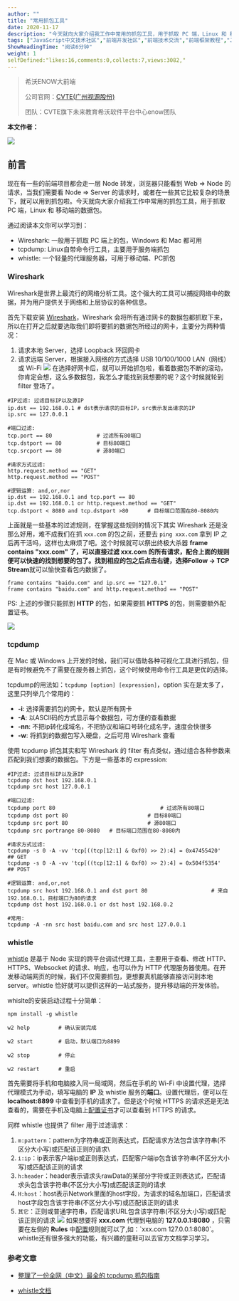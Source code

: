 ```yaml
---
author: ""
title: "常用抓包工具"
date: 2020-11-17
description: "今天就向大家介绍我工作中常用的抓包工具，用于抓取 PC 端，Linux 和 移动端的数据包。 Wireshark是世界上最流行的网络分析工具。这个强大的工具可以捕捉网络中的数据，并为用户提供关于网络和上层协议的各种信息。 在选择好网卡后，就可以开始抓包啦，看着数据包不断的滚动，…"
tags: ["JavaScript中文技术社区","前端开发社区","前端技术交流","前端框架教程","JavaScript 学习资源","CSS 技巧与最佳实践","HTML5 最新动态","前端工程师职业发展","开源前端项目","前端技术趋势"]
ShowReadingTime: "阅读6分钟"
weight: 1
selfDefined:"likes:16,comments:0,collects:7,views:3082,"
---
```

> 希沃ENOW大前端
> 
> 公司官网：[CVTE(广州视源股份)](https://link.juejin.cn?target=http%3A%2F%2Fwww.cvte.com%2F "http://www.cvte.com/")
> 
> 团队：CVTE旗下未来教育希沃软件平台中心enow团队

**本文作者：**

![](/images/jueJin/190ba62259fc497.png)

前言
--

现在有一些的前端项目都会走一层 Node 转发，浏览器只能看到 Web => Node 的请求，当我们需要看 Node => Server 的请求时，或者在一些其它比较复杂的场景下，就可以用到抓包啦。今天就向大家介绍我工作中常用的抓包工具，用于抓取 PC 端，Linux 和 移动端的数据包。

通过阅读本文你可以学习到：

*   Wireshark: 一般用于抓取 PC 端上的包，Windows 和 Mac 都可用
*   tcpdump: Linux自带命令行工具，主要用于服务端抓包
*   whistle: 一个轻量的代理服务器，可用于移动端、PC抓包

### Wireshark

Wireshark是世界上最流行的网络分析工具。这个强大的工具可以捕捉网络中的数据，并为用户提供关于网络和上层协议的各种信息。

首先下载安装 [Wireshark](https://link.juejin.cn?target=https%3A%2F%2Fwww.wireshark.org%2F "https://www.wireshark.org/")，Wireshark 会将所有通过网卡的数据包都抓取下来，所以在打开之后就要选取我们即将要抓的数据包所经过的网卡，主要分为两种情况：

1.  请求本地 Server，选择 Loopback 环回网卡
2.  请求远端 Server，根据接入网络的方式选择 USB 10/100/1000 LAN（网线）或 Wi-Fi ![](/images/jueJin/855345f1408a472.png) 在选择好网卡后，就可以开始抓包啦，看着数据包不断的滚动，你肯定会想，这么多数据包，我怎么才能找到我想要的呢？这个时候就轮到 filter 登场了。

```shell
#IP过滤: 过滤目标IP以及源IP
ip.dst == 192.168.0.1 # dst表示请求的目标IP，src表示发出请求的IP
ip.src == 127.0.0.1

#端口过滤:
tcp.port == 80				# 过滤所有80端口
tcp.dstport == 80			# 目标80端口
tcp.srcport == 80			# 源80端口

#请求方式过滤:
http.request.method == "GET"
http.request.method == "POST"

#逻辑运算: and,or,nor
ip.dst == 192.168.0.1 and tcp.port == 80
ip.dst == 192.168.0.1 or http.request.method == "GET"
tcp.dstport < 8080 and tcp.dstport >80		# 目标端口范围在80-8080内
```

上面就是一些基本的过滤规则，在掌握这些规则的情况下其实 Wireshark 还是没那么好用，难不成我们在抓 `xxx.com` 的包之前，还要去 `ping xxx.com` 拿到 IP 之后再干活吗，这样也太麻烦了吧。这个时候就可以祭出终极大杀器 **frame contains "xxx.com" **了，可以直接过滤 **xxx.com** 的所有请求，配合上面的规则便可以快速的找到想要的包了。找到相应的包之后点击右键，选择**Follow -> TCP Stream**就可以愉快查看包内数据了。

```shell
frame contains "baidu.com" and ip.src == "127.0.1"
frame contains "baidu.com" and http.request.method == "POST"
```

PS: 上述的步骤只能抓到 **HTTP** 的包，如果需要抓 **HTTPS** 的包，则需要额外配置证书。

![](/images/jueJin/841a11b2014e4cb.png)

### tcpdump

在 Mac 或 Windows 上开发的时候，我们可以借助各种可视化工具进行抓包，但是有时候避免不了需要在服务器上抓包，这个时候使用命令行工具是更优的选择。

tcpdump的用法如：`tcpdump [option] [expression]`，option 实在是太多了，这里只列举几个常用的：

*   **\-i**: 选择需要抓包的网卡，默认是所有网卡
*   **\-A**: 以ASCII码的方式显示每个数据包，可方便的查看数据
*   **\-nn**: 不把ip转化成域名，不把协议和端口号转化成名字，速度会快很多
*   **\-w**: 将抓到的数据包写入硬盘，之后可用 Wireshark 查看

使用 tcpdump 抓包其实和写 Wireshark 的 filter 有点类似，通过组合各种参数来匹配到我们想要的数据包。下方是一些基本的 expression:

```shell
#IP过滤: 过滤目标IP以及源IP
tcpdump dst host 192.168.0.1
tcpdump src host 127.0.0.1

#端口过滤:
tcpdump port 80  								# 过滤所有80端口
tcpdump dst port 80							# 目标80端口
tcpdump src port 80							# 源80端口
tcpdump src portrange 80-8080 	# 目标端口范围在80-8080内

#请求方式过滤:
tcpdump -s 0 -A -vv 'tcp[((tcp[12:1] & 0xf0) >> 2):4] = 0x47455420'   ## GET
tcpdump -s 0 -A -vv 'tcp[((tcp[12:1] & 0xf0) >> 2):4] = 0x504f5354'   ## POST

#逻辑运算: and,or,not
tcpdump src host 192.168.0.1 and dst port 80 					# 来自192.168.0.1，目标端口为80的请求
tcpdump dst host 192.168.0.1 or dst host 192.168.0.2

#常用:
tcpdump -A -nn src host baidu.com and src host 127.0.0.1
```

### whistle

[whistle](https://link.juejin.cn?target=https%3A%2F%2Fwproxy.org%2Fwhistle%2F "https://wproxy.org/whistle/") 是基于 Node 实现的跨平台调试代理工具，主要用于查看、修改 HTTP、HTTPS、Websocket 的请求、响应，也可以作为 HTTP 代理服务器使用。在开发移动端网页的时候，我们不仅需要抓包，更想要真机能够直接访问到本地 server。whistle 恰好就可以提供这样的一站式服务，提升移动端的开发体验。

whislte的安装启动过程十分简单：

```shell
npm install -g whistle

w2 help 		# 确认安装完成

w2 start		# 启动，默认端口为8899

w2 stop			# 停止

w2 restart	    # 重启
```

首先需要将手机和电脑接入同一局域网，然后在手机的 Wi-Fi 中设置代理，选择代理模式为手动，填写电脑的 **IP** 及 whistle 服务的**端口**。设置代理后，便可以在 **localhost:8899** 中查看到手机的请求了。但是这个时候 HTTPS 的请求还是无法查看的，需要在手机及电脑上[配置证书](https://link.juejin.cn?target=http%3A%2F%2Fwproxy.org%2Fwhistle%2Fwebui%2Fhttps.html "http://wproxy.org/whistle/webui/https.html")才可以查看到 HTTPS 的请求。

同样 whistle 也提供了 filter 用于过滤请求：

1.  `m:pattern`：pattern为字符串或正则表达式，匹配请求方法包含该字符串(不区分大小写)或匹配该正则的请求\\
2.  `i:ip`：ip表示客户端ip或正则表达式，匹配客户端ip包含该字符串(不区分大小写)或匹配该正则的请求
3.  `h:header`：header表示请求头rawData的某部分字符或正则表达式，匹配请求头包含该字符串(不区分大小写)或匹配该正则的请求
4.  `H:host`：host表示Network里面的host字段，为请求的域名加端口，匹配请求host字段包含该字符串(不区分大小写)或匹配该正则的请求
5.  `其它`：正则或普通字符串，匹配请求URL包含该字符串(不区分大小写)或匹配该正则的请求 ![](/images/jueJin/569450722b5e4a0.png) 如果想要将 **xxx.com** 代理到电脑的 **127.0.0.1:8080** ，只需要在左侧的 **Rules** 中[配置](https://link.juejin.cn?target=http%3A%2F%2Fwproxy.org%2Fwhistle%2Fmode.html "http://wproxy.org/whistle/mode.html")规则就可以了,如：`xxx.com 127.0.0.1:8080`。whistle还有很多强大的功能，有兴趣的童鞋可以去官方文档学习学习。

### 参考文章

*   [整理了一份全网（中文）最全的 tcpdump 抓包指南](https://juejin.cn/post/6844904202460741646#heading-11 "https://juejin.cn/post/6844904202460741646#heading-11")
    
*   [whistle文档](https://link.juejin.cn?target=https%3A%2F%2Fwproxy.org%2Fwhistle%2F "https://wproxy.org/whistle/")